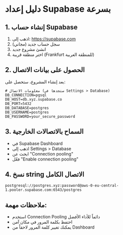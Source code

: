 # دليل إعداد Supabase بسرعة

## 1. إنشاء حساب Supabase
1. اذهب إلى: https://supabase.com
2. سجل حساب جديد (مجاني)
3. انشئ مشروع جديد
4. اختر منطقة قريبة (Frankfurt للمنطقة العربية)

## 2. الحصول على بيانات الاتصال
بعد إنشاء المشروع، ستحصل على:

```env
# معلومات الاتصال (ستجدها في Settings > Database)
DB_CONNECTION=pgsql
DB_HOST=db.xyz.supabase.co
DB_PORT=5432
DB_DATABASE=postgres
DB_USERNAME=postgres
DB_PASSWORD=your_secure_password
```

## 3. السماح بالاتصالات الخارجية
- في Supabase Dashboard
- اذهب إلى Settings > Database
- ابحث عن "Connection pooling"
- فعّل "Enable connection pooling"

## 4. نسخ string الاتصال الكامل
```
postgresql://postgres.xyz:password@aws-0-eu-central-1.pooler.supabase.com:6543/postgres
```

## ملاحظات مهمة:
- استخدم Connection Pooling دائماً للأداء الأفضل
- احتفظ بكلمة المرور في مكان آمن
- يمكنك تغيير كلمة المرور لاحقاً من Dashboard
